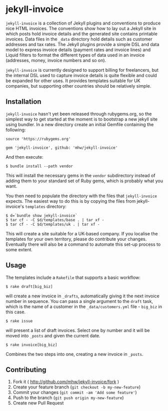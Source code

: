 # jekyll-invoice

`jekyll-invoice` is a collection of Jekyll plugins and conventions
to produce nice HTML invoices.
The conventions show how to lay out a Jekyll site
in which posts hold invoice details
and the generated site contains printable invoices.
Data files in the `_data` directory hold details
such as customer addresses and tax rates.
The Jekyll plugins provide a simple DSL and data model
to express invoice details (payment rates and invoice lines)
and Liquid filters to format the different types of data used in an invoice
(addresses, money, invoice numbers and so on).

`jekyll-invoice` is currently designed to support billing for freelancers,
but the internal DSL used to capture invoice details
is quite flexible and could be expanded for other uses.
It provides templates suitable for UK companies,
but supporting other countries should be relatively simple.

## Installation

`jekyll-invoice` hasn't yet been released through rubygems.org,
so the simplest way to get started at the moment is to bootstrap
a new jekyll site using bundler. In a new directory create an
initial Gemfile containing the following:

    source 'https://rubygems.org'

    gem 'jekyll-invoice', github: 'mhw/jekyll-invoice'

And then execute:

    $ bundle install --path vendor

This will install the necessary gems in the `vendor` subdirectory
instead of adding them to your standard set of Ruby gems,
which is probably what you want.

You then need to populate the directory with the files that
`jekyll-invoice` expects. The easiest way to do this is by copying
the files from jekyll-invoice's `templates` directory:

    $ d=`bundle show jekyll-invoice`
    $ tar cf - -C $d/templates/base . | tar xf -
    $ tar cf - -C $d/templates/uk . | tar xf -

This will create a site suitable for a UK-based company.
If you localise the templates for your own territory,
please do contribute your changes.
Eventually there will also be a command to automate this set-up
process to some extent.

## Usage

The templates include a `Rakefile` that supports a basic workflow:

    $ rake draft[big_biz]

will create a new invoice in `_drafts`, automatically giving it the
next invoice number in sequence. You can pass a single argument to
the `draft` task, which is the name of a customer in the
`_data/customers.yml` file - `big_biz` in this case.

    $ rake issue

will present a list of draft invoices. Select one by number and it
will be moved into `_posts` and given the current date.

    $ rake invoice[big_biz]

Combines the two steps into one, creating a new invoice in `_posts`.

## Contributing

1. Fork it ( http://github.com/mhw/jekyll-invoice/fork )
2. Create your feature branch (`git checkout -b my-new-feature`)
3. Commit your changes (`git commit -am 'Add some feature'`)
4. Push to the branch (`git push origin my-new-feature`)
5. Create new Pull Request
